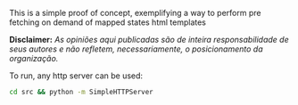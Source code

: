 This is a simple proof of concept, exemplifying a way to perform pre fetching on demand of mapped states html templates

**Disclaimer:** _As opiniões aqui publicadas são de inteira responsabilidade de seus autores e não refletem, necessariamente, o posicionamento da organização._ 

To run, any http server can be used:

```bash
cd src && python -m SimpleHTTPServer
```

